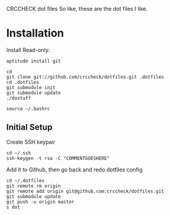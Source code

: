 CRCCHECK dot files
So like, these are the dot files I like.

# Installation

Install Read-only:

    aptitude install git

    cd
    git clone git://github.com/crccheck/dotfiles.git .dotfiles
    cd .dotfiles
    git submodule init
    git submodule update
    ./dostuff

    source ~/.bashrc

## Initial Setup

Create SSH keypair

    cd ~/.ssh
    ssh-keygen -t rsa -C "COMMENTGOESHERE"

Add it to Github, then go back and redo dotfiles config

    cd ~/.dotfiles
    git remote rm origin
    git remote add origin git@github.com:crccheck/dotfiles.git
    git submodule update
    git push -u origin master
    s dot
